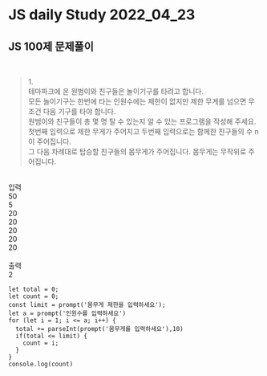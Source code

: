 # JS daily Study 2022_04_23 <br>
## JS 100제 문제풀이 <br>
<br>

>1.<br>
테마파크에 온 원범이와 친구들은 놀이기구를 타려고 합니다.<br> 모든 놀이기구는 한번에 타는 인원수에는 제한이 없지만 제한 무게를 넘으면 무조건 다음 기구를 타야 합니다.<br> 
원범이와 친구들이 총 몇 명 탈 수 있는지 알 수 있는 프로그램을 작성해 주세요.<br>
첫번째 입력으로 제한 무게가 주어지고 두번째 입력으로는 함께한 친구들의 수 n이 주어집니다.<br> 
그 다음 차례대로 탑승할 친구들의 몸무게가 주어집니다. 몸무게는 무작위로 주어집니다.<br>
<br>
입력<br>
50<br>
5<br>
20<br>
20<br>
20<br>
20<br>
20<br>
<br>
출력<br>
2

```
let total = 0;
let count = 0;
const limit = prompt('몸무게 제한을 입력하세요');
let a = prompt('인원수를 입력하세요')
for (let i = 1; i <= a; i++) {
  total += parseInt(prompt('몸무게를 입력하세요'),10)
  if(total <= limit) {
    count = i;
  }
}
console.log(count)
```